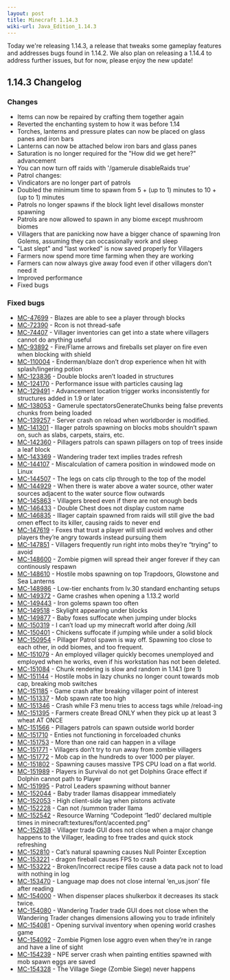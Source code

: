 ```yaml
---
layout: post
title: Minecraft 1.14.3
wiki-url: Java_Edition_1.14.3
---
```


Today we're releasing 1.14.3, a release that tweaks some gameplay features and addresses bugs found in 1.14.2.
We also plan on releasing a 1.14.4 to address further issues, but for now, please enjoy the new update!

## 1.14.3 Changelog

### Changes

- Items can now be repaired by crafting them together again
- Reverted the enchanting system to how it was before 1.14
- Torches, lanterns and pressure plates can now be placed on glass panes and iron bars
- Lanterns can now be attached below iron bars and glass panes
- Saturation is no longer required for the "How did we get here?" advancement
- You can now turn off raids with '/gamerule disableRaids true'
- Patrol changes:
- Vindicators are no longer part of patrols
- Doubled the minimum time to spawn from 5 + (up to 1) minutes to 10 + (up to 1) minutes
- Patrols no longer spawns if the block light level disallows monster spawning
- Patrols are now allowed to spawn in any biome except mushroom biomes
- Villagers that are panicking now have a bigger chance of spawning Iron Golems, assuming they can occasionally work and sleep
- "Last slept" and "last worked" is now saved properly for Villagers
- Farmers now spend more time farming when they are working
- Farmers can now always give away food even if other villagers don't need it
- Improved performance
- Fixed bugs

### Fixed bugs

- [MC-47699](https://bugs.mojang.com/browse/MC-47699) - Blazes are able to see a player through blocks
- [MC-72390](https://bugs.mojang.com/browse/MC-72390) - Rcon is not thread-safe
- [MC-74407](https://bugs.mojang.com/browse/MC-74407) - Villager inventories can get into a state where villagers cannot do anything useful
- [MC-93892](https://bugs.mojang.com/browse/MC-93892) - Fire/Flame arrows and fireballs set player on fire even when blocking with shield
- [MC-110004](https://bugs.mojang.com/browse/MC-110004) - Enderman/blaze don’t drop experience when hit with splash/lingering potion
- [MC-123836](https://bugs.mojang.com/browse/MC-123836) - Double blocks aren’t loaded in structures
- [MC-124170](https://bugs.mojang.com/browse/MC-124170) - Performance issue with particles causing lag
- [MC-129491](https://bugs.mojang.com/browse/MC-129491) - Advancement location trigger works inconsistently for structures added in 1.9 or later
- [MC-138053](https://bugs.mojang.com/browse/MC-138053) - Gamerule spectatorsGenerateChunks being false prevents chunks from being loaded
- [MC-139257](https://bugs.mojang.com/browse/MC-139257) - Server crash on reload when worldborder is modified.
- [MC-141301](https://bugs.mojang.com/browse/MC-141301) - Illager patrols spawning on blocks mobs shouldn’t spawn on, such as slabs, carpets, stairs, etc.
- [MC-142360](https://bugs.mojang.com/browse/MC-142360) - Pillagers patrols can spawn pillagers on top of trees inside a leaf block
- [MC-143369](https://bugs.mojang.com/browse/MC-143369) - Wandering trader text implies trades refresh
- [MC-144107](https://bugs.mojang.com/browse/MC-144107) - Miscalculation of camera position in windowed mode on Linux
- [MC-144507](https://bugs.mojang.com/browse/MC-144507) - The legs on cats clip through to the top of the model
- [MC-144929](https://bugs.mojang.com/browse/MC-144929) - When there is water above a water source, other water sources adjacent to the water source flow outwards
- [MC-145863](https://bugs.mojang.com/browse/MC-145863) - Villagers breed even if there are not enough beds
- [MC-146433](https://bugs.mojang.com/browse/MC-146433) - Double Chest does not display custom name
- [MC-146835](https://bugs.mojang.com/browse/MC-146835) - Illager captain spawned from raids will still give the bad omen effect to its killer, causing raids to never end
- [MC-147619](https://bugs.mojang.com/browse/MC-147619) - Foxes that trust a player will still avoid wolves and other players they’re angry towards instead pursuing them
- [MC-147851](https://bugs.mojang.com/browse/MC-147851) - Villagers frequently run right into mobs they’re “trying” to avoid
- [MC-148600](https://bugs.mojang.com/browse/MC-148600) - Zombie pigmen will spread their anger forever if they can continously respawn
- [MC-148610](https://bugs.mojang.com/browse/MC-148610) - Hostile mobs spawning on top Trapdoors, Glowstone and Sea Lanterns
- [MC-148986](https://bugs.mojang.com/browse/MC-148986) - Low-tier enchants from lv.30 standard enchanting setups
- [MC-149372](https://bugs.mojang.com/browse/MC-149372) - Game crashes when opening a 1.13.2 world
- [MC-149443](https://bugs.mojang.com/browse/MC-149443) - Iron golems spawn too often
- [MC-149518](https://bugs.mojang.com/browse/MC-149518) - Skylight appearing under blocks
- [MC-149877](https://bugs.mojang.com/browse/MC-149877) - Baby foxes suffocate when jumping under blocks
- [MC-150319](https://bugs.mojang.com/browse/MC-150319) - I can’t load up my minecraft world after doing /kill
- [MC-150401](https://bugs.mojang.com/browse/MC-150401) - Chickens suffocate if jumping while under a solid block
- [MC-150954](https://bugs.mojang.com/browse/MC-150954) - Pillager Patrol spawn is way off. Spawning too close to each other, in odd biomes, and too frequent.
- [MC-151079](https://bugs.mojang.com/browse/MC-151079) - An employed villager quickly becomes unemployed and employed when he works, even if his workstation has not been deleted.
- [MC-151084](https://bugs.mojang.com/browse/MC-151084) - Chunk rendering is slow and random in 1.14.1 (pre 1)
- [MC-151144](https://bugs.mojang.com/browse/MC-151144) - Hostile mobs in lazy chunks no longer count towards mob cap, breaking mob switches
- [MC-151185](https://bugs.mojang.com/browse/MC-151185) - Game crash after breaking villager point of interest
- [MC-151337](https://bugs.mojang.com/browse/MC-151337) - Mob spawn rate too high
- [MC-151346](https://bugs.mojang.com/browse/MC-151346) - Crash while F3 menu tries to access tags while /reload-ing
- [MC-151395](https://bugs.mojang.com/browse/MC-151395) - Farmers create Bread ONLY when they pick up at least 3 wheat AT ONCE
- [MC-151566](https://bugs.mojang.com/browse/MC-151566) - Pillagers patrols can spawn outside world border
- [MC-151710](https://bugs.mojang.com/browse/MC-151710) - Enties not functioning in forceloaded chunks
- [MC-151753](https://bugs.mojang.com/browse/MC-151753) - More than one raid can happen in a village
- [MC-151771](https://bugs.mojang.com/browse/MC-151771) - Villagers don’t try to run away from zombie villagers
- [MC-151772](https://bugs.mojang.com/browse/MC-151772) - Mob cap in the hundreds to over 1000 per player.
- [MC-151802](https://bugs.mojang.com/browse/MC-151802) - Spawning causes massive TPS CPU load on a flat world.
- [MC-151989](https://bugs.mojang.com/browse/MC-151989) - Players in Survival do not get Dolphins Grace effect if Dolphin cannot path to Player
- [MC-151995](https://bugs.mojang.com/browse/MC-151995) - Patrol Leaders spawning without banner
- [MC-152044](https://bugs.mojang.com/browse/MC-152044) - Baby trader llamas disappear immediately
- [MC-152053](https://bugs.mojang.com/browse/MC-152053) - High client-side lag when pistons activate
- [MC-152228](https://bugs.mojang.com/browse/MC-152228) - Can not /summon trader llama
- [MC-152542](https://bugs.mojang.com/browse/MC-152542) - Resource Warning “Codepoint ‘1ed0’ declared multiple times in minecraft:textures/font/accented.png”
- [MC-152638](https://bugs.mojang.com/browse/MC-152638) - Villager trade GUI does not close when a major change happens to the Villager, leading to free trades and quick stock refreshing
- [MC-152810](https://bugs.mojang.com/browse/MC-152810) - Cat’s natural spawning causes Null Pointer Exception
- [MC-153221](https://bugs.mojang.com/browse/MC-153221) - dragon fireball causes FPS to crash
- [MC-153222](https://bugs.mojang.com/browse/MC-153222) - Broken/Incorrect recipe files cause a data pack not to load with nothing in log
- [MC-153470](https://bugs.mojang.com/browse/MC-153470) - Language map does not close internal ‘en_us.json’ file after reading
- [MC-154000](https://bugs.mojang.com/browse/MC-154000) - When dispenser places shulkerbox it decreases its stack twice.
- [MC-154080](https://bugs.mojang.com/browse/MC-154080) - Wandering Trader trade GUI does not close when the Wandering Trader changes dimensions allowing you to trade infinitely
- [MC-154081](https://bugs.mojang.com/browse/MC-154081) - Opening survival inventory when opening world crashes game
- [MC-154092](https://bugs.mojang.com/browse/MC-154092) - Zombie Pigmen lose aggro even when they’re in range and have a line of sight
- [MC-154239](https://bugs.mojang.com/browse/MC-154239) - NPE server crash when painting entities spawned with mob spawn eggs are saved
- [MC-154328](https://bugs.mojang.com/browse/MC-154328) - The Village Siege (Zombie Siege) never happens
